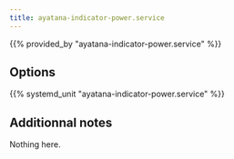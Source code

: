 ```yaml
---
title: ayatana-indicator-power.service
---
```


{{% provided_by "ayatana-indicator-power.service" %}}

## Options

{{% systemd_unit "ayatana-indicator-power.service" %}}

## Additionnal notes

Nothing here.